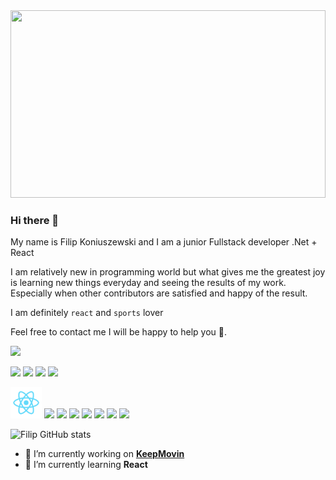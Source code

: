 <img width="100%" height="300" src="https://user-images.githubusercontent.com/82803009/161140630-bacbf2e8-a8f7-47f6-9ee5-0d9efa0c618e.jpg">

### Hi there 👋

My name is Filip Koniuszewski and I am a junior Fullstack developer .Net + React

I am relatively new in programming world but what gives me the greatest joy is learning new things everyday and seeing the results of my work. 
Especially when other contributors are satisfied and happy of the result. 

I am definitely `react` and `sports` lover

Feel free to contact me I will be happy to help you 🙂.

[![](https://komarev.com/ghpvc/?username=FilipKoniuszewski&color=000000)](https://github.com/FilipKoniuszewski?tab=repositories)

[<img src="https://img.shields.io/badge/Gmail-D14836?style=for-the-badge&logo=gmail&logoColor=white">](mailto:Filip7446@gmail.com)
[<img src="https://img.shields.io/badge/LinkedIn-0077B5?style=for-the-badge&logo=linkedin&logoColor=white">](https://www.linkedin.com/in/filip-koniuszewski-950361235/)
[<img src="https://img.shields.io/badge/FrontendMentor-46244C?style=for-the-badge&logo=FrontendMentor&logoColor=white">](https://www.frontendmentor.io/profile/FilipKoniuszewski)
[<img src="https://img.shields.io/badge/Codewars-AA3620?style=for-the-badge&logo=Codewars&logoColor=white">](https://www.codewars.com/users/koniusz)

<code><img height="50" src="https://raw.githubusercontent.com/github/explore/80688e429a7d4ef2fca1e82350fe8e3517d3494d/topics/react/react.png"></code>
<code><img height="50" src="https://user-images.githubusercontent.com/82803009/161136064-8826600f-6688-4d01-adad-7c9b6a787ce5.png"></code>
<code><img height="50" src="https://raw.githubusercontent.com/jmnote/z-icons/master/svg/github.svg"></code>
<code><img height="50" src="https://raw.githubusercontent.com/jmnote/z-icons/master/svg/python.svg"></code>
<code><img height="50" src="https://raw.githubusercontent.com/jmnote/z-icons/master/svg/csharp.svg"></code>
<code><img height="50" src="https://raw.githubusercontent.com/jmnote/z-icons/master/svg/bootstrap.svg"></code>
<code><img height="50" src="https://user-images.githubusercontent.com/82803009/161130798-5da80b57-bcae-4d6f-b3e6-ba23258e08f8.png"></code>
<code><img height="50" src="https://user-images.githubusercontent.com/82803009/161135670-7382079c-3862-4bf4-9d77-de63f0bc9eb4.png"></code>

![Filip GitHub stats](https://github-readme-stats.vercel.app/api?username=FilipKoniuszewski&show_icons=true&theme=tokyonight)

<!--- [![Top Langs](https://github-readme-stats.vercel.app/api/top-langs/?username=FilipKoniuszewski&theme=tokyonight)](https://github.com/FilipKoniuszewski/github-readme-stats) -->

- 🔭 I’m currently working on [**KeepMovin**](https://github.com/mlocekjakub/ProjecteElGrande)
- 🌱 I’m currently learning **React**




